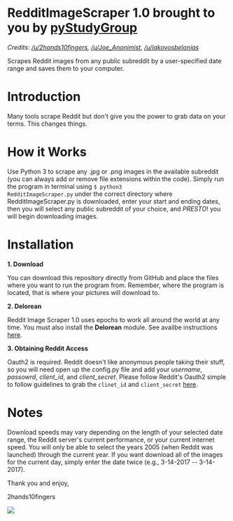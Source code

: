 # RedditImageScraper 1.0 brought to you by <a href="http://www.pystudygroup.com/">pyStudyGroup</a>
<i>Credits: <a href="https://github.com/2hands10fingers">/u/2hands10fingers</a>, <a href="https://github.com/Anonimista">/u/Joe_Anonimist</a>, <a href="https://github.com/Belonias">/u/iakovosbelonias</a></i>

Scrapes Reddit images from any public subreddit by a user-specified date range and saves them to your computer.

# Introduction

Many tools scrape Reddit but don't give you the power to grab data on your terms. This changes things.

# How it Works

Use Python 3 to scrape any .jpg or .png images in the available subreddit (you can always add or remove file extensions within the code). Simply run the program in terminal using <code>$ python3 RedditImageScraper.py</code> under the correct directory where RedditImageScraper.py is downloaded, enter your start and ending dates, then you will select any public subreddit of your choice, and *PRESTO*! you will begin downloading images.

# Installation

<strong>1. Download</strong>

You can download this repository directly from GitHub and place the files where you want to run the program from. Remember, where the program is located, that is where your pictures will download to.

<strong>2. Delorean</strong>

Reddit Image Scraper 1.0 uses epochs to work all around the world at any time. You must also install the <strong>Delorean</strong> module. See availbe instructions <a href="http://delorean.readthedocs.io/en/latest/install.html">here</a>.

<strong>3. Obtaining Reddit Access</strong>

Oauth2 is required. Reddit doesn't like anonymous people taking their stuff, so you will need open up the config.py file and add your <i>username</i>, <i>passowrd</i>, <i>client_id</i>, and <i>client_secret</i>. Please follow Reddit's Oauth2 simple to follow guidelines to grab the <code>clinet_id</code> and <code>client_secret</code> <a href="https://github.com/reddit/reddit/wiki/OAuth2">here</a>.


# Notes

Download speeds may vary depending on the length of your selected date range, the Reddit server's current performance, or your current internet speed. You will only be able to select the years 2005 (when Reddit was launched) through the current year. If you want download all of the images for the current day, simply enter the date twice (e.g., 3-14-2017 -- 3-14-2017).

Thank you and enjoy,

2hands10fingers

<img src="https://upload.wikimedia.org/wikipedia/en/thumb/8/82/Reddit_logo_and_wordmark.svg/1280px-Reddit_logo_and_wordmark.svg.png"></img>
